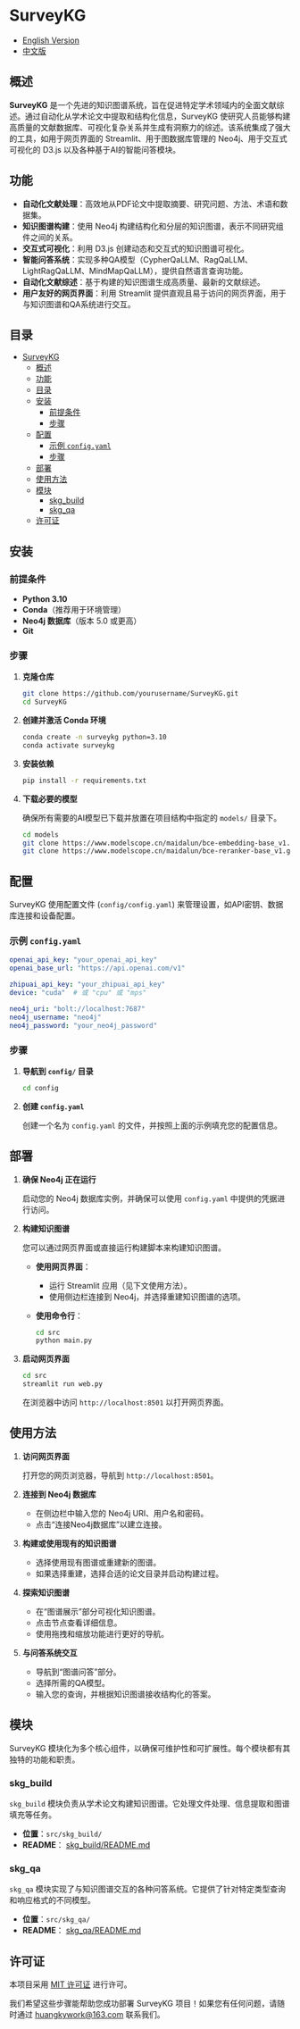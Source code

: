 # SurveyKG

- [English Version](README.md)
- [中文版](README_zh.md)

## 概述

**SurveyKG** 是一个先进的知识图谱系统，旨在促进特定学术领域内的全面文献综述。通过自动化从学术论文中提取和结构化信息，SurveyKG 使研究人员能够构建高质量的文献数据库、可视化复杂关系并生成有洞察力的综述。该系统集成了强大的工具，如用于网页界面的 Streamlit、用于图数据库管理的 Neo4j、用于交互式可视化的 D3.js 以及各种基于AI的智能问答模块。

## 功能

- **自动化文献处理**：高效地从PDF论文中提取摘要、研究问题、方法、术语和数据集。
- **知识图谱构建**：使用 Neo4j 构建结构化和分层的知识图谱，表示不同研究组件之间的关系。
- **交互式可视化**：利用 D3.js 创建动态和交互式的知识图谱可视化。
- **智能问答系统**：实现多种QA模型（CypherQaLLM、RagQaLLM、LightRagQaLLM、MindMapQaLLM），提供自然语言查询功能。
- **自动化文献综述**：基于构建的知识图谱生成高质量、最新的文献综述。
- **用户友好的网页界面**：利用 Streamlit 提供直观且易于访问的网页界面，用于与知识图谱和QA系统进行交互。

## 目录

- [SurveyKG](#surveykg)
  - [概述](#概述)
  - [功能](#功能)
  - [目录](#目录)
  - [安装](#安装)
    - [前提条件](#前提条件)
    - [步骤](#步骤)
  - [配置](#配置)
    - [示例 `config.yaml`](#示例-configyaml)
    - [步骤](#步骤-1)
  - [部署](#部署)
  - [使用方法](#使用方法)
  - [模块](#模块)
    - [skg\_build](#skg_build)
    - [skg\_qa](#skg_qa)
  - [许可证](#许可证)

## 安装

### 前提条件

- **Python 3.10**
- **Conda**（推荐用于环境管理）
- **Neo4j 数据库**（版本 5.0 或更高）
- **Git**

### 步骤

1. **克隆仓库**

   ```bash
   git clone https://github.com/yourusername/SurveyKG.git
   cd SurveyKG
   ```

2. **创建并激活 Conda 环境**

   ```bash
   conda create -n surveykg python=3.10
   conda activate surveykg
   ```

3. **安装依赖**

   ```bash
   pip install -r requirements.txt
   ```

4. **下载必要的模型**

   确保所有需要的AI模型已下载并放置在项目结构中指定的 `models/` 目录下。

    ```bash
    cd models
    git clone https://www.modelscope.cn/maidalun/bce-embedding-base_v1.git
    git clone https://www.modelscope.cn/maidalun/bce-reranker-base_v1.git
    ```

## 配置

SurveyKG 使用配置文件 (`config/config.yaml`) 来管理设置，如API密钥、数据库连接和设备配置。

### 示例 `config.yaml`

```yaml
openai_api_key: "your_openai_api_key"
openai_base_url: "https://api.openai.com/v1"

zhipuai_api_key: "your_zhipuai_api_key"
device: "cuda"  # 或 "cpu" 或 "mps"

neo4j_uri: "bolt://localhost:7687"
neo4j_username: "neo4j"
neo4j_password: "your_neo4j_password"
```

### 步骤

1. **导航到 `config/` 目录**

   ```bash
   cd config
   ```

2. **创建 `config.yaml`**

   创建一个名为 `config.yaml` 的文件，并按照上面的示例填充您的配置信息。

## 部署

1. **确保 Neo4j 正在运行**

   启动您的 Neo4j 数据库实例，并确保可以使用 `config.yaml` 中提供的凭据进行访问。

2. **构建知识图谱**

   您可以通过网页界面或直接运行构建脚本来构建知识图谱。

   - **使用网页界面**：
     - 运行 Streamlit 应用（见下文使用方法）。
     - 使用侧边栏连接到 Neo4j，并选择重建知识图谱的选项。

   - **使用命令行**：
     ```bash
     cd src
     python main.py
     ```

3. **启动网页界面**

   ```bash
   cd src
   streamlit run web.py
   ```

   在浏览器中访问 `http://localhost:8501` 以打开网页界面。

## 使用方法

1. **访问网页界面**

   打开您的网页浏览器，导航到 `http://localhost:8501`。

2. **连接到 Neo4j 数据库**

   - 在侧边栏中输入您的 Neo4j URI、用户名和密码。
   - 点击“连接Neo4j数据库”以建立连接。

3. **构建或使用现有的知识图谱**

   - 选择使用现有图谱或重建新的图谱。
   - 如果选择重建，选择合适的论文目录并启动构建过程。

4. **探索知识图谱**

   - 在“图谱展示”部分可视化知识图谱。
   - 点击节点查看详细信息。
   - 使用拖拽和缩放功能进行更好的导航。

5. **与问答系统交互**

   - 导航到“图谱问答”部分。
   - 选择所需的QA模型。
   - 输入您的查询，并根据知识图谱接收结构化的答案。

## 模块

SurveyKG 模块化为多个核心组件，以确保可维护性和可扩展性。每个模块都有其独特的功能和职责。

### skg_build

`skg_build` 模块负责从学术论文构建知识图谱。它处理文件处理、信息提取和图谱填充等任务。

- **位置**：`src/skg_build/`
- **README**： [skg_build/README.md](src/skg_build/README.md)

### skg_qa

`skg_qa` 模块实现了与知识图谱交互的各种问答系统。它提供了针对特定类型查询和响应格式的不同模型。

- **位置**：`src/skg_qa/`
- **README**： [skg_qa/README.md](src/skg_qa/README.md)

## 许可证

本项目采用 [MIT 许可证](LICENSE) 进行许可。

我们希望这些步骤能帮助您成功部署 SurveyKG 项目！如果您有任何问题，请随时通过 [huangkywork@163.com](mailto:huangkywork@163.com) 联系我们。

